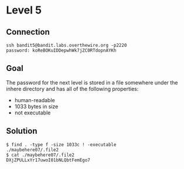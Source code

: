 # Level 5
## Connection
~~~~
ssh bandit5@bandit.labs.overthewire.org -p2220
password: koReBOKuIDDepwhWk7jZC0RTdopnAYKh
~~~~
## Goal
The password for the next level is stored in a file somewhere under the inhere directory and has all of the following properties:
* human-readable
* 1033 bytes in size
* not executable
## Solution
~~~~
$ find . -type f -size 1033c ! -executable
./maybehere07/.file2
$ cat ./maybehere07/.file2
DXjZPULLxYr17uwoI01bNLQbtFemEgo7
~~~~
